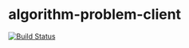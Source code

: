 # algorithm-problem-client

[![Build Status](https://travis-ci.org/kenkoooo/algorithm-problem-client.svg?branch=master)](https://travis-ci.org/kenkoooo/algorithm-problem-client)
